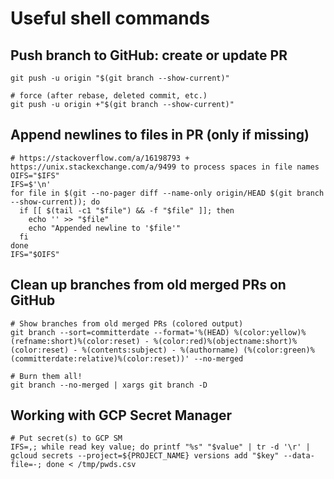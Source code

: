 # Useful shell commands

## Push branch to GitHub: create or update PR
```
git push -u origin "$(git branch --show-current)"

# force (after rebase, deleted commit, etc.)
git push -u origin +"$(git branch --show-current)"
```

## Append newlines to files in PR (only if missing)
```
# https://stackoverflow.com/a/16198793 + https://unix.stackexchange.com/a/9499 to process spaces in file names
OIFS="$IFS"
IFS=$'\n'
for file in $(git --no-pager diff --name-only origin/HEAD $(git branch --show-current)); do
  if [[ $(tail -c1 "$file") && -f "$file" ]]; then
    echo '' >> "$file"
    echo "Appended newline to '$file'"
  fi
done
IFS="$OIFS"
```

## Clean up branches from old merged PRs on GitHub
```
# Show branches from old merged PRs (colored output)
git branch --sort=committerdate --format='%(HEAD) %(color:yellow)%(refname:short)%(color:reset) - %(color:red)%(objectname:short)%(color:reset) - %(contents:subject) - %(authorname) (%(color:green)%(committerdate:relative)%(color:reset))' --no-merged

# Burn them all!
git branch --no-merged | xargs git branch -D
```

## Working with GCP Secret Manager
```
# Put secret(s) to GCP SM
IFS=,; while read key value; do printf "%s" "$value" | tr -d '\r' | gcloud secrets --project=${PROJECT_NAME} versions add "$key" --data-file=-; done < /tmp/pwds.csv
```
